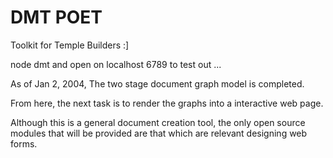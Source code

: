 DMT POET
===
Toolkit for Temple Builders :]

node dmt and open on localhost 6789 to test out ... 

As of Jan 2, 2004, The two stage document graph model is completed.  

From here, the next task is to render the graphs into a interactive web page.

Although this is a general document creation tool, the only open source modules that will be provided are that which are relevant designing web forms. 
